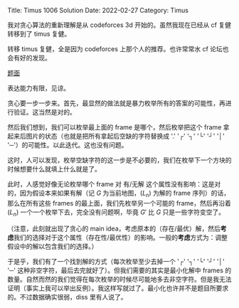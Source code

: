 Title: Timus 1006 Solution
Date: 2022-02-27
Category: Timus

我对贪心算法的重新理解是从 codeforces 3d 开始的。虽然我现在已经从 cf 复健转移到了 timus 复健。

转移 timus 复健，全是因为 codeforces 上那个人的推荐。也许常常水 cf 论坛也会有好的发现。

[题面](https://timus.online/problem.aspx?space=1&num=1006)

表达能力有限，见谅。

贪心要一步一步来。首先，最显然的做法就是暴力枚举所有的答案的可能性，再进行验证。这当然是对的。

然后我们想到，我们可以枚举最上面的 frame 是哪个，然后枚举把这个 frame 拿起来后图片的状态（也就是把所有拿起后空缺的字符替换成 '.' '┌' '┐' '└' '┘' '│' '─'）的可能性。以此迭代。这也没有问题。

这时，人可以发现，枚举空缺字符的这一步是不必要的，我们在枚举下一个方块的时候想要什么就填上什么就是了。

此时，人感觉好像无论枚举哪个 frame 对 有/无解 这个属性没有影响：这是对的，因为假设本来如果有解（记 $G$ 为当前地图，$(L_n)$ 为解的 frame 序列）的话，那么在所有这些 frames 的最上面，我们先枚举另一个可能的 frame，然后再沿着 $(L_n)$ 一个一个枚举下去，完全没有问题啊，毕竟 $G'$ 比 $G$ 只是一些字符变空了。

（注意，此刻就出现了贪心的 main idea，考虑原本的（存在/最优）解，然后**考虑**我们的选择对于这个属性（存在性/最优性）的影响。一般的**考虑**方式为：调整假设中的解以包含我们的选择。）

于是乎，我们有了一个找到解的方式（每次枚举至少去掉一个 '┌' '┐' '└' '┘' '│' '─' 这种非空字符，最后去完就好了）。但我们需要的其实是最小化解中 frames 的数量。自然而然的我们觉得在每次枚举的时候尽可能地多去非空字符。但是我无法证明（事实上我可以举出反例）。我这样写就过了。最小化也许并不是题目所要求的。不过数据确实很弱，diss 里有人说了。
